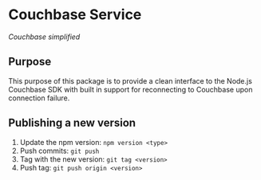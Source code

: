 # Couchbase Service

*Couchbase simplified*

## Purpose

This purpose of this package is to provide a clean interface to the Node.js Couchbase SDK with built in support for reconnecting to Couchbase upon connection failure.

## Publishing a new version

1. Update the npm version: `npm version <type>`
1. Push commits: `git push`
1. Tag with the new version: `git tag <version>`
1. Push tag: `git push origin <version>`
